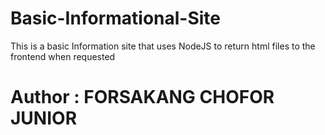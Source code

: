 # Basic-Informational-Site

This is a basic Information site that uses NodeJS to return html files
to the frontend when requested

# Author : FORSAKANG CHOFOR JUNIOR
